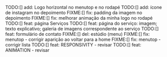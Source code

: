 TODO:[] add: Logo horizontal no menutop e no rodapé
TODO:[] add: ícone de instagram no depoimento
FIXME:[] fix: padding da imagem no depoimento
FIXME:[] fix: melhorar animação da minha logo no rodapé
TODO:[] feat: página Serviços
TODO:[] feat: página do serviço: imagem; texto explicativo; galeria de imagens correspondente ao serviço
TODO:[] feat: formulário de contato
FIXME:[] del: estúdio (menu)
FIXME:[] fix: menutop - corrigir aparição ao voltar para a home
FIXME:[] fix: menutop - corrigir lista
TODO:[] feat: RESPONSIVITY - revisar
TODO:[] feat: ANIMATION - revisar
